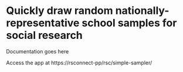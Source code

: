 # Quickly draw random nationally-representative school samples for social research 

Documentation goes here

Access the app at https://rsconnect-pp/rsc/simple-sampler/
